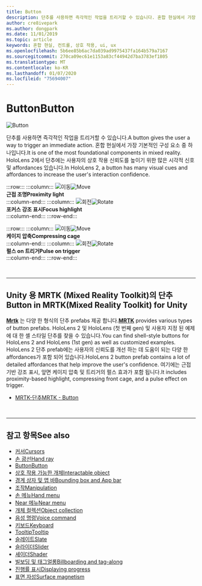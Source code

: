 ```yaml
---
title: Button
description: 단추를 사용하면 즉각적인 작업을 트리거할 수 있습니다. 혼합 현실에서 가장 기본적인 구성 요소 중 하나입니다.
author: cre8ivepark
ms.author: dongpark
ms.date: 11/01/2019
ms.topic: article
keywords: 혼합 현실, 컨트롤, 상호 작용, ui, ux
ms.openlocfilehash: 5b6ee85b6ac7da039ad9975437fa164b579a7167
ms.sourcegitcommit: 270ca09ec61e1153a83cf44942d7ba3783ef1805
ms.translationtype: MT
ms.contentlocale: ko-KR
ms.lasthandoff: 01/07/2020
ms.locfileid: "75694007"
---
```

# <a name="button"></a><span data-ttu-id="2fac9-105">Button</span><span class="sxs-lookup"><span data-stu-id="2fac9-105">Button</span></span>

![Button](images/UX/UX_Hero_Button.jpg)

<span data-ttu-id="2fac9-107">단추를 사용하면 즉각적인 작업을 트리거할 수 있습니다.</span><span class="sxs-lookup"><span data-stu-id="2fac9-107">A button gives the user a way to trigger an immediate action.</span></span> <span data-ttu-id="2fac9-108">혼합 현실에서 가장 기본적인 구성 요소 중 하나입니다.</span><span class="sxs-lookup"><span data-stu-id="2fac9-108">It is one of the most foundational components in mixed reality.</span></span> <span data-ttu-id="2fac9-109">HoloLens 2에서 단추에는 사용자의 상호 작용 신뢰도를 높이기 위한 많은 시각적 신호 및 affordances 있습니다.</span><span class="sxs-lookup"><span data-stu-id="2fac9-109">In HoloLens 2, a button has many visual cues and affordances to increase the user's interaction confidence.</span></span> 


:::row:::
    :::column:::
       <span data-ttu-id="2fac9-110">![이동](images/UX/UX_Button_Affordance_ProximityLight.jpg)</span><span class="sxs-lookup"><span data-stu-id="2fac9-110">![Move](images/UX/UX_Button_Affordance_ProximityLight.jpg)</span></span><br>
       <span data-ttu-id="2fac9-111">**근접 조명**</span><span class="sxs-lookup"><span data-stu-id="2fac9-111">**Proximity light**</span></span><br>
    :::column-end:::
    :::column:::
       <span data-ttu-id="2fac9-112">![회전](images/UX/UX_Button_Affordance_FocusHighlight.jpg)</span><span class="sxs-lookup"><span data-stu-id="2fac9-112">![Rotate](images/UX/UX_Button_Affordance_FocusHighlight.jpg)</span></span><br>
        <span data-ttu-id="2fac9-113">**포커스 강조 표시**</span><span class="sxs-lookup"><span data-stu-id="2fac9-113">**Focus highlight**</span></span><br>
    :::column-end:::
:::row-end:::

:::row:::
    :::column:::
       <span data-ttu-id="2fac9-114">![이동](images/UX/UX_Button_Affordance_Compression.jpg)</span><span class="sxs-lookup"><span data-stu-id="2fac9-114">![Move](images/UX/UX_Button_Affordance_Compression.jpg)</span></span><br>
       <span data-ttu-id="2fac9-115">**케이지 압축**</span><span class="sxs-lookup"><span data-stu-id="2fac9-115">**Compressing cage**</span></span><br>
    :::column-end:::
    :::column:::
       <span data-ttu-id="2fac9-116">![회전](images/UX/UX_Button_Affordance_Pulse.jpg)</span><span class="sxs-lookup"><span data-stu-id="2fac9-116">![Rotate](images/UX/UX_Button_Affordance_Pulse.jpg)</span></span><br>
        <span data-ttu-id="2fac9-117">**펄스 on 트리거**</span><span class="sxs-lookup"><span data-stu-id="2fac9-117">**Pulse on trigger**</span></span><br>
    :::column-end:::
:::row-end:::

<br>


---

## <a name="button-in-mrtkmixed-reality-toolkit-for-unity"></a><span data-ttu-id="2fac9-118">Unity 용 MRTK (Mixed Reality Toolkit)의 단추</span><span class="sxs-lookup"><span data-stu-id="2fac9-118">Button in MRTK(Mixed Reality Toolkit) for Unity</span></span>
<span data-ttu-id="2fac9-119">**[Mrtk](https://github.com/Microsoft/MixedRealityToolkit-Unity)** 는 다양 한 형식의 단추 prefabs 제공 합니다.</span><span class="sxs-lookup"><span data-stu-id="2fac9-119">**[MRTK](https://github.com/Microsoft/MixedRealityToolkit-Unity)** provides various types of button prefabs.</span></span> <span data-ttu-id="2fac9-120">HoloLens 2 및 HoloLens (첫 번째 gen) 및 사용자 지정 된 예제에 대 한 셸 스타일 단추를 찾을 수 있습니다.</span><span class="sxs-lookup"><span data-stu-id="2fac9-120">You can find shell-style buttons for HoloLens 2 and HoloLens (1st gen) as well as customized examples.</span></span> <span data-ttu-id="2fac9-121">HoloLens 2 단추 prefab에는 사용자의 신뢰도를 개선 하는 데 도움이 되는 다양 한 affordances가 포함 되어 있습니다.</span><span class="sxs-lookup"><span data-stu-id="2fac9-121">HoloLens 2 button prefab contains a lot of detailed affordances that help improve the user's confidence.</span></span> <span data-ttu-id="2fac9-122">여기에는 근접 기반 강조 표시, 앞면 케이지 압축 및 트리거의 펄스 효과가 포함 됩니다.</span><span class="sxs-lookup"><span data-stu-id="2fac9-122">It includes proximity-based highlight, compressing front cage, and a pulse effect on trigger.</span></span>

* [<span data-ttu-id="2fac9-123">MRTK-단추</span><span class="sxs-lookup"><span data-stu-id="2fac9-123">MRTK - Button</span></span>](https://microsoft.github.io/MixedRealityToolkit-Unity/Documentation/README_Button.html)



<br>

---


## <a name="see-also"></a><span data-ttu-id="2fac9-124">참고 항목</span><span class="sxs-lookup"><span data-stu-id="2fac9-124">See also</span></span>

* [<span data-ttu-id="2fac9-125">커서</span><span class="sxs-lookup"><span data-stu-id="2fac9-125">Cursors</span></span>](cursors.md)
* [<span data-ttu-id="2fac9-126">손 광선</span><span class="sxs-lookup"><span data-stu-id="2fac9-126">Hand ray</span></span>](point-and-commit.md)
* [<span data-ttu-id="2fac9-127">Button</span><span class="sxs-lookup"><span data-stu-id="2fac9-127">Button</span></span>](button.md)
* [<span data-ttu-id="2fac9-128">상호 작용 가능한 개체</span><span class="sxs-lookup"><span data-stu-id="2fac9-128">Interactable object</span></span>](interactable-object.md)
* [<span data-ttu-id="2fac9-129">경계 상자 및 앱 바</span><span class="sxs-lookup"><span data-stu-id="2fac9-129">Bounding box and App bar</span></span>](app-bar-and-bounding-box.md)
* [<span data-ttu-id="2fac9-130">조작</span><span class="sxs-lookup"><span data-stu-id="2fac9-130">Manipulation</span></span>](direct-manipulation.md)
* [<span data-ttu-id="2fac9-131">손 메뉴</span><span class="sxs-lookup"><span data-stu-id="2fac9-131">Hand menu</span></span>](hand-menu.md)
* [<span data-ttu-id="2fac9-132">Near 메뉴</span><span class="sxs-lookup"><span data-stu-id="2fac9-132">Near menu</span></span>](near-menu.md)
* [<span data-ttu-id="2fac9-133">개체 컬렉션</span><span class="sxs-lookup"><span data-stu-id="2fac9-133">Object collection</span></span>](object-collection.md)
* [<span data-ttu-id="2fac9-134">음성 명령</span><span class="sxs-lookup"><span data-stu-id="2fac9-134">Voice command</span></span>](voice-input.md)
* [<span data-ttu-id="2fac9-135">키보드</span><span class="sxs-lookup"><span data-stu-id="2fac9-135">Keyboard</span></span>](keyboard.md)
* [<span data-ttu-id="2fac9-136">Tooltip</span><span class="sxs-lookup"><span data-stu-id="2fac9-136">Tooltip</span></span>](tooltip.md)
* [<span data-ttu-id="2fac9-137">슬레이트</span><span class="sxs-lookup"><span data-stu-id="2fac9-137">Slate</span></span>](slate.md)
* [<span data-ttu-id="2fac9-138">슬라이더</span><span class="sxs-lookup"><span data-stu-id="2fac9-138">Slider</span></span>](slider.md)
* [<span data-ttu-id="2fac9-139">셰이더</span><span class="sxs-lookup"><span data-stu-id="2fac9-139">Shader</span></span>](shader.md)
* [<span data-ttu-id="2fac9-140">빌보딩 및 태그얼롱</span><span class="sxs-lookup"><span data-stu-id="2fac9-140">Billboarding and tag-along</span></span>](billboarding-and-tag-along.md)
* [<span data-ttu-id="2fac9-141">진행률 표시</span><span class="sxs-lookup"><span data-stu-id="2fac9-141">Displaying progress</span></span>](progress.md)
* [<span data-ttu-id="2fac9-142">표면 자성</span><span class="sxs-lookup"><span data-stu-id="2fac9-142">Surface magnetism</span></span>](surface-magnetism.md)
